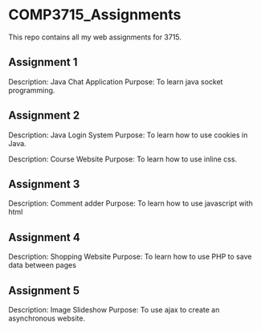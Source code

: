 # COMP3715_Assignments

This repo contains all my web assignments for 3715. 

## Assignment 1

Description: Java Chat Application
Purpose: To learn java socket programming.

## Assignment 2

Description: Java Login System
Purpose: To learn how to use cookies in Java.

Description: Course Website
Purpose: To learn how to use inline css.

## Assignment 3

Description: Comment adder
Purpose: To learn how to use javascript with html

## Assignment 4

Description: Shopping Website
Purpose: To learn how to use PHP to save data between pages

## Assignment 5

Description: Image Slideshow
Purpose: To use ajax to create an asynchronous website.

